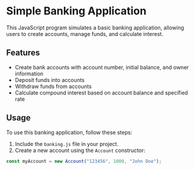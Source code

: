 # Simple Banking Application

This JavaScript program simulates a basic banking application, allowing users to create accounts, manage funds, and calculate interest.

## Features

- Create bank accounts with account number, initial balance, and owner information
- Deposit funds into accounts
- Withdraw funds from accounts
- Calculate compound interest based on account balance and specified rate

## Usage

To use this banking application, follow these steps:

1. Include the `banking.js` file in your project.
2. Create a new account using the `Account` constructor:

```javascript
const myAccount = new Account("123456", 1000, "John Doe");
